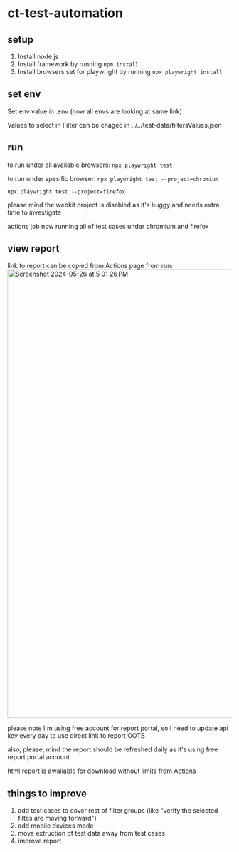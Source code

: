 # ct-test-automation

## setup

1. Install node.js
2. Install framework by running `npm install`
3. Install browsers set for playwright by running `npx playwright install`

## set env

Set env value in .env
(now all envs are looking at same link)

Values to select in Filter can be chaged in ../../test-data/filtersValues.json

## run

to run under all available browsers:
`npx playwright test`

to run under spesific browser:
`npx playwright test --project=chromium`

`npx playwright test --project=firefox`

please mind the webkit project is disabled as it's buggy and needs extra time to investigate

actions job now running all of test cases under chromium and firefox

## view report

link to report can be copied from Actions page from run:
<img width="1007" alt="Screenshot 2024-05-26 at 5 01 26 PM" src="https://github.com/yozhni/ct-test-automation/assets/85211615/b6228f9f-b45a-41c2-9489-47fc1bdb93a9">

please note I'm using free account for report portal, so I need to update api key every day to use direct link to report OOTB

also, please, mind the report should be refreshed daily as it's using free report portal account

html report is awailable for download without limits from Actions

## things to improve

1. add test cases to cover rest of filter groups (like "verify the selected filtes are moving forward")
2. add mobile devices mode
3. move extruction of test data away from test cases
4. improve report
